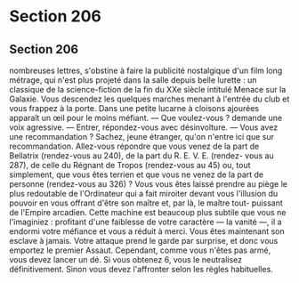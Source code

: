 # Section 206

## Section 206

nombreuses lettres, s'obstine à faire la publicité nostalgique d'un
film long métrage, qui n'est plus projeté dans la salle depuis belle
lurette : un classique de la science-fiction de la fin du XXe siècle
intitulé Menace sur la Galaxie. Vous descendez les quelques
marches menant à l'entrée du club et vous frappez à la porte.
Dans une petite lucarne à cloisons ajourées apparaît un œil pour
le moins méfiant.
— Que voulez-vous ? demande une voix agressive.
— Entrer, répondez-vous avec désinvolture.
— Vous avez une recommandation ? Sachez, jeune étranger,
qu'on n'entre ici que sur recommandation. Allez-vous répondre
que vous venez de la part de
Bellatrix (rendez-vous au 240), de la part du R. E. V. E. (rendez-
vous au 287), de celle du Régnant de Tropos (rendez-vous au
45) ou, tout simplement, que vous êtes terrien et que vous ne
venez de la part de personne (rendez-vous au 326) ?
Vous vous êtes laissé prendre au piège le plus redoutable de
l'Ordinateur qui a fait miroiter devant vous l'illusion du pouvoir
en vous offrant d'être son maître et, par là, le maître tout-
puissant de l'Empire arcadien. Cette machine est beaucoup plus
subtile que vous ne l'imaginiez : profitant d'une faiblesse de votre
caractère — la vanité —, il a endormi votre méfiance et vous a
réduit à merci. Vous êtes maintenant son esclave à jamais.
Votre attaque prend le garde par surprise, et donc vous emportez
le premier Assaut. Cependant, comme vous n'êtes pas armé, vous
devez lancer un dé. Si vous obtenez 6, vous le neutralisez
définitivement. Sinon vous devez l'affronter selon les règles
habituelles.